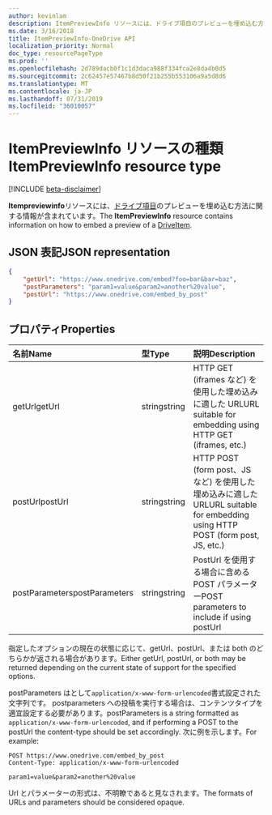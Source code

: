 ```yaml
---
author: kevinlam
description: ItemPreviewInfo リソースには、ドライブ項目のプレビューを埋め込む方法に関する情報が含まれています。
ms.date: 3/16/2018
title: ItemPreviewInfo-OneDrive API
localization_priority: Normal
doc_type: resourcePageType
ms.prod: ''
ms.openlocfilehash: 2d789dacb0f1c1d3daca988f334fca2e8da4b0d5
ms.sourcegitcommit: 2c62457e57467b8d50f21b255b553106a9a5d8d6
ms.translationtype: MT
ms.contentlocale: ja-JP
ms.lasthandoff: 07/31/2019
ms.locfileid: "36010057"
---
```

# <a name="itempreviewinfo-resource-type"></a><span data-ttu-id="ac389-103">ItemPreviewInfo リソースの種類</span><span class="sxs-lookup"><span data-stu-id="ac389-103">ItemPreviewInfo resource type</span></span>

[!INCLUDE [beta-disclaimer](../../includes/beta-disclaimer.md)]

<span data-ttu-id="ac389-104">**Itempreviewinfo**リソースには、[ドライブ項目](driveitem.md)のプレビューを埋め込む方法に関する情報が含まれています。</span><span class="sxs-lookup"><span data-stu-id="ac389-104">The **ItemPreviewInfo** resource contains information on how to embed a preview of a [DriveItem](driveitem.md).</span></span>

## <a name="json-representation"></a><span data-ttu-id="ac389-105">JSON 表記</span><span class="sxs-lookup"><span data-stu-id="ac389-105">JSON representation</span></span>

```json
{
    "getUrl": "https://www.onedrive.com/embed?foo=bar&bar=baz",
    "postParameters": "param1=value&param2=another%20value",
    "postUrl": "https://www.onedrive.com/embed_by_post"
}
```

## <a name="properties"></a><span data-ttu-id="ac389-106">プロパティ</span><span class="sxs-lookup"><span data-stu-id="ac389-106">Properties</span></span>

| <span data-ttu-id="ac389-107">名前</span><span class="sxs-lookup"><span data-stu-id="ac389-107">Name</span></span>           | <span data-ttu-id="ac389-108">型</span><span class="sxs-lookup"><span data-stu-id="ac389-108">Type</span></span>   | <span data-ttu-id="ac389-109">説明</span><span class="sxs-lookup"><span data-stu-id="ac389-109">Description</span></span>
|:---------------|:-------|:---------------------------------------------------
| <span data-ttu-id="ac389-110">getUrl</span><span class="sxs-lookup"><span data-stu-id="ac389-110">getUrl</span></span>         | <span data-ttu-id="ac389-111">string</span><span class="sxs-lookup"><span data-stu-id="ac389-111">string</span></span> | <span data-ttu-id="ac389-112">HTTP GET (iframes など) を使用した埋め込みに適した URL</span><span class="sxs-lookup"><span data-stu-id="ac389-112">URL suitable for embedding using HTTP GET (iframes, etc.)</span></span>
| <span data-ttu-id="ac389-113">postUrl</span><span class="sxs-lookup"><span data-stu-id="ac389-113">postUrl</span></span>        | <span data-ttu-id="ac389-114">string</span><span class="sxs-lookup"><span data-stu-id="ac389-114">string</span></span> | <span data-ttu-id="ac389-115">HTTP POST (form post、JS など) を使用した埋め込みに適した URL</span><span class="sxs-lookup"><span data-stu-id="ac389-115">URL suitable for embedding using HTTP POST (form post, JS, etc.)</span></span>
| <span data-ttu-id="ac389-116">postParameters</span><span class="sxs-lookup"><span data-stu-id="ac389-116">postParameters</span></span> | <span data-ttu-id="ac389-117">string</span><span class="sxs-lookup"><span data-stu-id="ac389-117">string</span></span> | <span data-ttu-id="ac389-118">PostUrl を使用する場合に含める POST パラメーター</span><span class="sxs-lookup"><span data-stu-id="ac389-118">POST parameters to include if using postUrl</span></span>

<span data-ttu-id="ac389-119">指定したオプションの現在の状態に応じて、getUrl、postUrl、または both のどちらかが返される場合があります。</span><span class="sxs-lookup"><span data-stu-id="ac389-119">Either getUrl, postUrl, or both may be returned depending on the current state of support for the specified options.</span></span>

<span data-ttu-id="ac389-120">postParameters はとして`application/x-www-form-urlencoded`書式設定された文字列です。 postparameters への投稿を実行する場合は、コンテンツタイプを適宜設定する必要があります。</span><span class="sxs-lookup"><span data-stu-id="ac389-120">postParameters is a string formatted as `application/x-www-form-urlencoded`, and if performing a POST to the postUrl the content-type should be set accordingly.</span></span> <span data-ttu-id="ac389-121">次に例を示します。</span><span class="sxs-lookup"><span data-stu-id="ac389-121">For example:</span></span>
```
POST https://www.onedrive.com/embed_by_post
Content-Type: application/x-www-form-urlencoded

param1=value&param2=another%20value
```

<span data-ttu-id="ac389-122">Url とパラメーターの形式は、不明瞭であると見なされます。</span><span class="sxs-lookup"><span data-stu-id="ac389-122">The formats of URLs and parameters should be considered opaque.</span></span>
